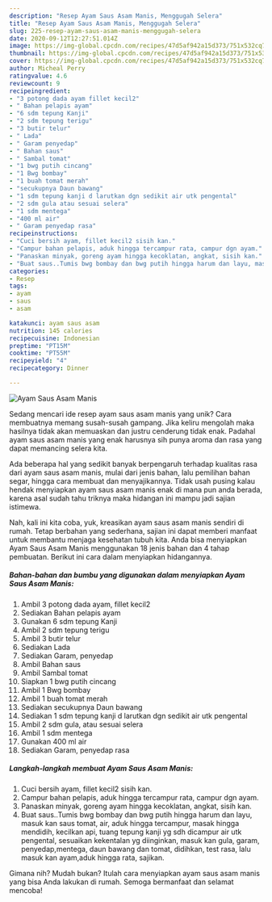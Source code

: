 ```yaml
---
description: "Resep Ayam Saus Asam Manis, Menggugah Selera"
title: "Resep Ayam Saus Asam Manis, Menggugah Selera"
slug: 225-resep-ayam-saus-asam-manis-menggugah-selera
date: 2020-09-12T12:27:51.014Z
image: https://img-global.cpcdn.com/recipes/47d5af942a15d373/751x532cq70/ayam-saus-asam-manis-foto-resep-utama.jpg
thumbnail: https://img-global.cpcdn.com/recipes/47d5af942a15d373/751x532cq70/ayam-saus-asam-manis-foto-resep-utama.jpg
cover: https://img-global.cpcdn.com/recipes/47d5af942a15d373/751x532cq70/ayam-saus-asam-manis-foto-resep-utama.jpg
author: Micheal Perry
ratingvalue: 4.6
reviewcount: 9
recipeingredient:
- "3 potong dada ayam fillet kecil2"
- " Bahan pelapis ayam"
- "6 sdm tepung Kanji"
- "2 sdm tepung terigu"
- "3 butir telur"
- " Lada"
- " Garam penyedap"
- " Bahan saus"
- " Sambal tomat"
- "1 bwg putih cincang"
- "1 Bwg bombay"
- "1 buah tomat merah"
- "secukupnya Daun bawang"
- "1 sdm tepung kanji d larutkan dgn sedikit air utk pengental"
- "2 sdm gula atau sesuai selera"
- "1 sdm mentega"
- "400 ml air"
- " Garam penyedap rasa"
recipeinstructions:
- "Cuci bersih ayam, fillet kecil2 sisih kan."
- "Campur bahan pelapis, aduk hingga tercampur rata, campur dgn ayam."
- "Panaskan minyak, goreng ayam hingga kecoklatan, angkat, sisih kan."
- "Buat saus..Tumis bwg bombay dan bwg putih hingga harum dan layu, masuk kan saus tomat, air, aduk hingga tercampur, masak hingga mendidih, kecilkan api, tuang tepung kanji yg sdh dicampur air utk pengental, sesuaikan kekentalan yg diinginkan, masuk kan gula, garam, penyedap,mentega, daun bawang dan tomat, didihkan, test rasa, lalu masuk kan ayam,aduk hingga rata, sajikan."
categories:
- Resep
tags:
- ayam
- saus
- asam

katakunci: ayam saus asam 
nutrition: 145 calories
recipecuisine: Indonesian
preptime: "PT15M"
cooktime: "PT55M"
recipeyield: "4"
recipecategory: Dinner

---
```



![Ayam Saus Asam Manis](https://img-global.cpcdn.com/recipes/47d5af942a15d373/751x532cq70/ayam-saus-asam-manis-foto-resep-utama.jpg)

Sedang mencari ide resep ayam saus asam manis yang unik? Cara membuatnya memang susah-susah gampang. Jika keliru mengolah maka hasilnya tidak akan memuaskan dan justru cenderung tidak enak. Padahal ayam saus asam manis yang enak harusnya sih punya aroma dan rasa yang dapat memancing selera kita.

Ada beberapa hal yang sedikit banyak berpengaruh terhadap kualitas rasa dari ayam saus asam manis, mulai dari jenis bahan, lalu pemilihan bahan segar, hingga cara membuat dan menyajikannya. Tidak usah pusing kalau hendak menyiapkan ayam saus asam manis enak di mana pun anda berada, karena asal sudah tahu triknya maka hidangan ini mampu jadi sajian istimewa.




Nah, kali ini kita coba, yuk, kreasikan ayam saus asam manis sendiri di rumah. Tetap berbahan yang sederhana, sajian ini dapat memberi manfaat untuk membantu menjaga kesehatan tubuh kita. Anda bisa menyiapkan Ayam Saus Asam Manis menggunakan 18 jenis bahan dan 4 tahap pembuatan. Berikut ini cara dalam menyiapkan hidangannya.

<!--inarticleads1-->

##### Bahan-bahan dan bumbu yang digunakan dalam menyiapkan Ayam Saus Asam Manis:

1. Ambil 3 potong dada ayam, fillet kecil2
1. Sediakan  Bahan pelapis ayam
1. Gunakan 6 sdm tepung Kanji
1. Ambil 2 sdm tepung terigu
1. Ambil 3 butir telur
1. Sediakan  Lada
1. Sediakan  Garam, penyedap
1. Ambil  Bahan saus
1. Ambil  Sambal tomat
1. Siapkan 1 bwg putih cincang
1. Ambil 1 Bwg bombay
1. Ambil 1 buah tomat merah
1. Sediakan secukupnya Daun bawang
1. Sediakan 1 sdm tepung kanji d larutkan dgn sedikit air utk pengental
1. Ambil 2 sdm gula, atau sesuai selera
1. Ambil 1 sdm mentega
1. Gunakan 400 ml air
1. Sediakan  Garam, penyedap rasa




<!--inarticleads2-->

##### Langkah-langkah membuat Ayam Saus Asam Manis:

1. Cuci bersih ayam, fillet kecil2 sisih kan.
1. Campur bahan pelapis, aduk hingga tercampur rata, campur dgn ayam.
1. Panaskan minyak, goreng ayam hingga kecoklatan, angkat, sisih kan.
1. Buat saus..Tumis bwg bombay dan bwg putih hingga harum dan layu, masuk kan saus tomat, air, aduk hingga tercampur, masak hingga mendidih, kecilkan api, tuang tepung kanji yg sdh dicampur air utk pengental, sesuaikan kekentalan yg diinginkan, masuk kan gula, garam, penyedap,mentega, daun bawang dan tomat, didihkan, test rasa, lalu masuk kan ayam,aduk hingga rata, sajikan.




Gimana nih? Mudah bukan? Itulah cara menyiapkan ayam saus asam manis yang bisa Anda lakukan di rumah. Semoga bermanfaat dan selamat mencoba!
